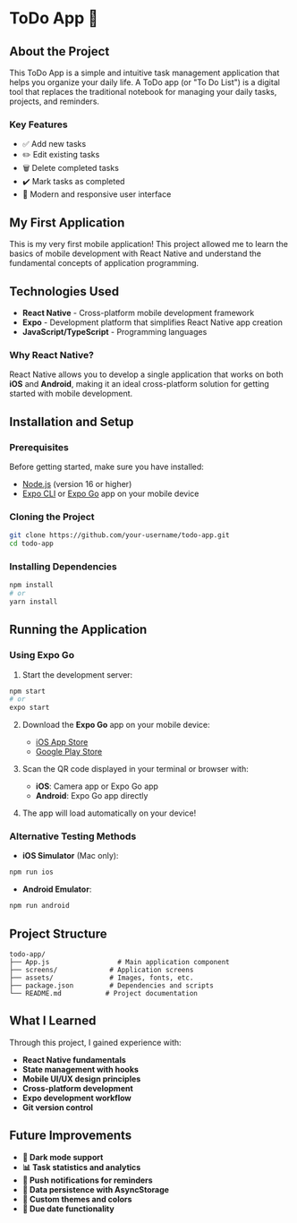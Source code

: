 # ToDo App 📝

## About the Project

This ToDo App is a simple and intuitive task management application that helps you organize your daily life. A ToDo app (or "To Do List") is a digital tool that replaces the traditional notebook for managing your daily tasks, projects, and reminders.

### Key Features
- ✅ Add new tasks
- ✏️ Edit existing tasks
- 🗑️ Delete completed tasks
- ✔️ Mark tasks as completed
- 📱 Modern and responsive user interface

## My First Application

This is my very first mobile application! This project allowed me to learn the basics of mobile development with React Native and understand the fundamental concepts of application programming.

## Technologies Used

- **React Native** - Cross-platform mobile development framework
- **Expo** - Development platform that simplifies React Native app creation
- **JavaScript/TypeScript** - Programming languages

### Why React Native?

React Native allows you to develop a single application that works on both **iOS** and **Android**, making it an ideal cross-platform solution for getting started with mobile development.

## Installation and Setup

### Prerequisites

Before getting started, make sure you have installed:
- [Node.js](https://nodejs.org/) (version 16 or higher)
- [Expo CLI](https://docs.expo.dev/get-started/installation/) or [Expo Go](https://expo.dev/client) app on your mobile device

### Cloning the Project

```bash
git clone https://github.com/your-username/todo-app.git
cd todo-app
```

### Installing Dependencies

```bash
npm install
# or
yarn install
```

## Running the Application

### Using Expo Go

1. Start the development server:
```bash
npm start
# or
expo start
```

2. Download the **Expo Go** app on your mobile device:
   - [iOS App Store](https://apps.apple.com/app/expo-go/id982107779)
   - [Google Play Store](https://play.google.com/store/apps/details?id=host.exp.exponent)

3. Scan the QR code displayed in your terminal or browser with:
   - **iOS**: Camera app or Expo Go app
   - **Android**: Expo Go app directly

4. The app will load automatically on your device!

### Alternative Testing Methods

- **iOS Simulator** (Mac only):
```bash
npm run ios
```

- **Android Emulator**:
```bash
npm run android
```

## Project Structure

```
todo-app/
├── App.js                 # Main application component
├── screens/             # Application screens
├── assets/              # Images, fonts, etc.
├── package.json         # Dependencies and scripts
└── README.md           # Project documentation
```

## What I Learned
Through this project, I gained experience with:

- **React Native fundamentals**
- **State management with hooks**
- **Mobile UI/UX design principles**
- **Cross-platform development**
- **Expo development workflow**
- **Git version control**

## Future Improvements

- **🌙 Dark mode support**
- **📊 Task statistics and analytics**
- **🔔 Push notifications for reminders**
- **💾 Data persistence with AsyncStorage**
- **🎨 Custom themes and colors**
- **📅 Due date functionality**

